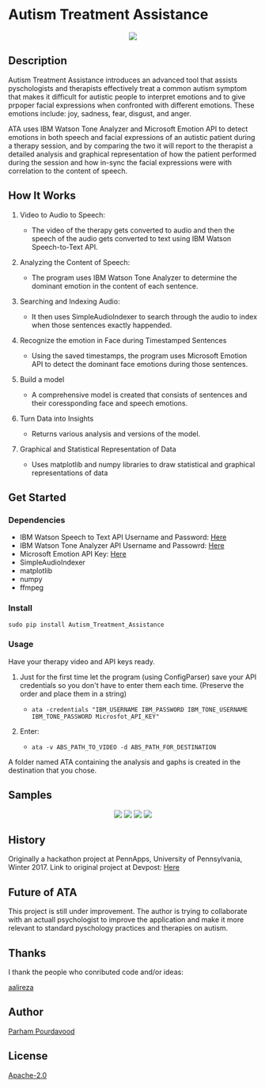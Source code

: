 # Autism Treatment Assistance

<!-- <img align="center" src="https://github.com/ParhamP/Autism_Treatment_Assistance/blob/master/images/logo.png?raw=true" alt="..."> -->

<p align="center">
<img src="https://github.com/ParhamP/Autism_Treatment_Assistance/blob/master/images/logo.png?raw=true">
</p>

## Description

Autism Treatment Assistance introduces an advanced tool that assists pyschologists and therapists effectively treat a common autism symptom that makes it difficult for autistic people to interpret emotions and to give prpoper facial expressions when confronted with different emotions. These emotions include: joy, sadness, fear, disgust, and anger.


ATA uses IBM Watson Tone Analyzer and Microsoft Emotion API to detect emotions in both speech and facial expressions of an autistic patient during a therapy session, and by comparing the two it will report to the therapist a detailed analysis and graphical representation of how the patient performed during the session and how in-sync the facial expressions were with correlation to the content of speech.

## How It Works

1. Video to Audio to Speech:

	* The video of the therapy gets converted to audio and then the speech of the audio gets converted to text using IBM Watson Speech-to-Text API.

2. Analyzing the Content of Speech:

	* The program uses IBM Watson Tone Analyzer to determine the dominant emotion in the content of each sentence.

3. Searching and Indexing Audio:

	* It then uses SimpleAudioIndexer to search through the audio to index when those sentences exactly happended.

4. Recognize the emotion in Face during Timestamped Sentences

	* Using the saved timestamps, the program uses Microsoft Emotion API to detect the dominant face emotions during those sentences.

5. Build a model

	* A comprehensive model is created that consists of sentences and their coressponding face and speech emotions. 

6. Turn Data into Insights

	* Returns various analysis and versions of the model.

7. Graphical and Statistical Representation of Data

	* Uses matplotlib and numpy libraries to draw statistical and graphical representations of data


## Get Started

### Dependencies

- IBM Watson Speech to Text API Username and Password: [Here](https://www.ibm.com/watson/developercloud/doc/getting_started/gs-credentials.shtml "IBM_GetStarted")
- IBM Watson Tone Analyzer API Username and Passowrd: [Here](https://console.ng.bluemix.net/registration/?target=/catalog/services/tone-analyzer/ "IBM_GetStarted")
- Microsoft Emotion API Key: [Here](https://www.microsoft.com/cognitive-services/en-us/sign-up "Microsoft_GetStarted")
- SimpleAudioIndexer
- matplotlib
- numpy
- ffmpeg

### Install

`sudo pip install Autism_Treatment_Assistance`

### Usage

Have your therapy video and API keys ready.

1. Just for the first time let the program (using ConfigParser) save your API credentials so you don't have to enter them each time. (Preserve the order and place them in a string)
	* `ata -credentials "IBM_USERNAME IBM_PASSWORD IBM_TONE_USERNAME IBM_TONE_PASSWORD Microsfot_API_KEY"`

2. Enter:
	* `ata -v ABS_PATH_TO_VIDEO -d ABS_PATH_FOR_DESTINATION`

A folder named ATA containing the analysis and gaphs is created in the destination that you chose.

## Samples

<p align="center">
<img src="https://github.com/ParhamP/Autism_Treatment_Assistance/blob/master/images/emotions_total.png?raw=true">
<img src="https://github.com/ParhamP/Autism_Treatment_Assistance/blob/master/images/matchness.png?raw=true">
<img src="https://github.com/ParhamP/Autism_Treatment_Assistance/blob/master/images/general_data.png?raw=true">
<img src="https://github.com/ParhamP/Autism_Treatment_Assistance/blob/master/images/emotions_matched.png?raw=true">
</p>

## History

Originally a hackathon project at PennApps, University of Pennsylvania, Winter 2017. Link to original project at Devpost: [Here](https://devpost.com/software/autism-treatment-assistance "Here")

## Future of ATA

This project is still under improvement. The author is trying to collaborate with an actuall psychologist to improve the application and make it more relevant to standard pyschology practices and therapies on autism.

## Thanks

I thank the people who conributed code and/or ideas:

[aalireza](https://github.com/aalireza "aalireza")

## Author

[Parham Pourdavood](http://www.pourdavood.net "Author")

## License

[Apache-2.0](https://github.com/ParhamP/Autism_Treatment_Assistance/blob/master/LICENSE "License")
